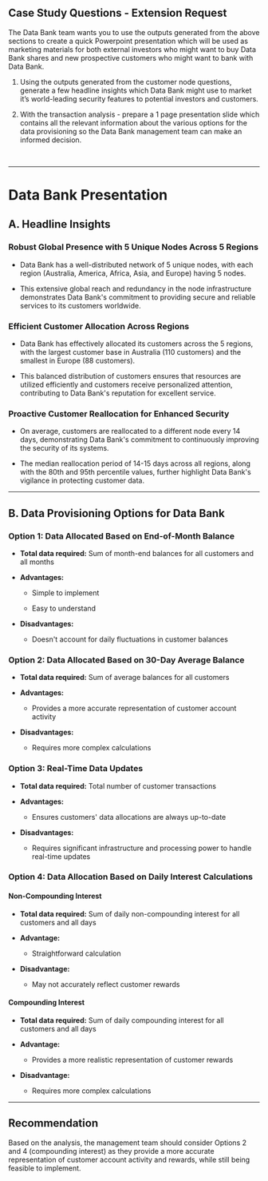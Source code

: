 ## Case Study Questions - Extension Request


The Data Bank team wants you to use the outputs generated from the above sections to create a quick Powerpoint presentation which will be used as marketing materials for both external investors who might want to buy Data Bank shares and new prospective customers who might want to bank with Data Bank.

1. Using the outputs generated from the customer node questions, generate a few headline insights which Data Bank might use to market it’s world-leading security features to potential investors and customers.

2. With the transaction analysis - prepare a 1 page presentation slide which contains all the relevant information about the various options for the data provisioning so the Data Bank management team can make an informed decision.

<br>


---


# Data Bank Presentation


## A. Headline Insights

### Robust Global Presence with 5 Unique Nodes Across 5 Regions
- Data Bank has a well-distributed network of 5 unique nodes, with each region (Australia, America, Africa, Asia, and Europe) having 5 nodes.

- This extensive global reach and redundancy in the node infrastructure demonstrates Data Bank's commitment to providing secure and reliable services to its customers worldwide.

### Efficient Customer Allocation Across Regions
- Data Bank has effectively allocated its customers across the 5 regions, with the largest customer base in Australia (110 customers) and the smallest in Europe (88 customers).

- This balanced distribution of customers ensures that resources are utilized efficiently and customers receive personalized attention, contributing to Data Bank's reputation for excellent service.

### Proactive Customer Reallocation for Enhanced Security
- On average, customers are reallocated to a different node every 14 days, demonstrating Data Bank's commitment to continuously improving the security of its systems.

- The median reallocation period of 14-15 days across all regions, along with the 80th and 95th percentile values, further highlight Data Bank's vigilance in protecting customer data.

---
## B. Data Provisioning Options for Data Bank

### Option 1: Data Allocated Based on End-of-Month Balance
- **Total data required:** Sum of month-end balances for all customers and all months

- **Advantages:**
  - Simple to implement

  - Easy to understand
- **Disadvantages:**
  - Doesn't account for daily fluctuations in customer balances

### Option 2: Data Allocated Based on 30-Day Average Balance
- **Total data required:** Sum of average balances for all customers

- **Advantages:**
  - Provides a more accurate representation of customer account activity

- **Disadvantages:**
  - Requires more complex calculations

### Option 3: Real-Time Data Updates

- **Total data required:** Total number of customer transactions

- **Advantages:**
  - Ensures customers' data allocations are always up-to-date

- **Disadvantages:**
  - Requires significant infrastructure and processing power to handle real-time updates

### Option 4: Data Allocation Based on Daily Interest Calculations

#### Non-Compounding Interest

- **Total data required:** Sum of daily non-compounding interest for all customers and all days

- **Advantage:**
  - Straightforward calculation

- **Disadvantage:**
  - May not accurately reflect customer rewards

#### Compounding Interest

- **Total data required:** Sum of daily compounding interest for all customers and all days

- **Advantage:**
  - Provides a more realistic representation of customer rewards

- **Disadvantage:**
  - Requires more complex calculations

---

## Recommendation

Based on the analysis, the management team should consider Options 2 and 4 (compounding interest) as they provide a more accurate representation of customer account activity and rewards, while still being feasible to implement.
